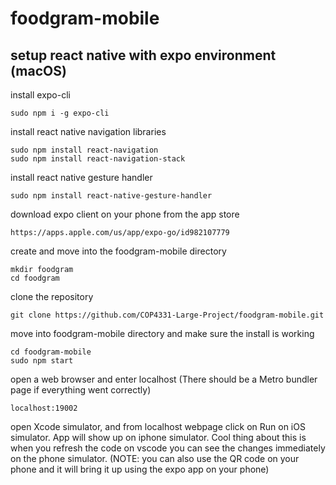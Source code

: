 # foodgram-mobile

## setup react native with expo environment (macOS)
install expo-cli
```
sudo npm i -g expo-cli
```
install react native navigation libraries
```
sudo npm install react-navigation
sudo npm install react-navigation-stack
```
install react native gesture handler
```
sudo npm install react-native-gesture-handler
```
download expo client on your phone from the app store
```
https://apps.apple.com/us/app/expo-go/id982107779
```
create and move into the foodgram-mobile directory
```
mkdir foodgram
cd foodgram
```
clone the repository
```
git clone https://github.com/COP4331-Large-Project/foodgram-mobile.git
```
move into foodgram-mobile directory and make sure the install is working
```
cd foodgram-mobile
sudo npm start
```
open a web browser and enter localhost (There should be a Metro bundler page if everything went correctly)
```
localhost:19002
```
open Xcode simulator, and from localhost webpage click on Run on iOS simulator. App will show up on iphone simulator. Cool thing about this is when you refresh the code on vscode you can see the changes immediately on the phone simulator. (NOTE: you can also use the QR code on your phone and it will bring it up using the expo app on your phone)
